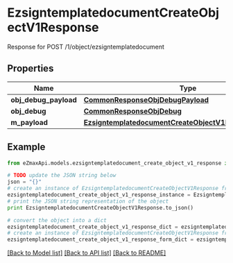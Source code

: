# EzsigntemplatedocumentCreateObjectV1Response

Response for POST /1/object/ezsigntemplatedocument

## Properties
Name | Type | Description | Notes
------------ | ------------- | ------------- | -------------
**obj_debug_payload** | [**CommonResponseObjDebugPayload**](CommonResponseObjDebugPayload.md) |  | 
**obj_debug** | [**CommonResponseObjDebug**](CommonResponseObjDebug.md) |  | [optional] 
**m_payload** | [**EzsigntemplatedocumentCreateObjectV1ResponseMPayload**](EzsigntemplatedocumentCreateObjectV1ResponseMPayload.md) |  | 

## Example

```python
from eZmaxApi.models.ezsigntemplatedocument_create_object_v1_response import EzsigntemplatedocumentCreateObjectV1Response

# TODO update the JSON string below
json = "{}"
# create an instance of EzsigntemplatedocumentCreateObjectV1Response from a JSON string
ezsigntemplatedocument_create_object_v1_response_instance = EzsigntemplatedocumentCreateObjectV1Response.from_json(json)
# print the JSON string representation of the object
print EzsigntemplatedocumentCreateObjectV1Response.to_json()

# convert the object into a dict
ezsigntemplatedocument_create_object_v1_response_dict = ezsigntemplatedocument_create_object_v1_response_instance.to_dict()
# create an instance of EzsigntemplatedocumentCreateObjectV1Response from a dict
ezsigntemplatedocument_create_object_v1_response_form_dict = ezsigntemplatedocument_create_object_v1_response.from_dict(ezsigntemplatedocument_create_object_v1_response_dict)
```
[[Back to Model list]](../README.md#documentation-for-models) [[Back to API list]](../README.md#documentation-for-api-endpoints) [[Back to README]](../README.md)


